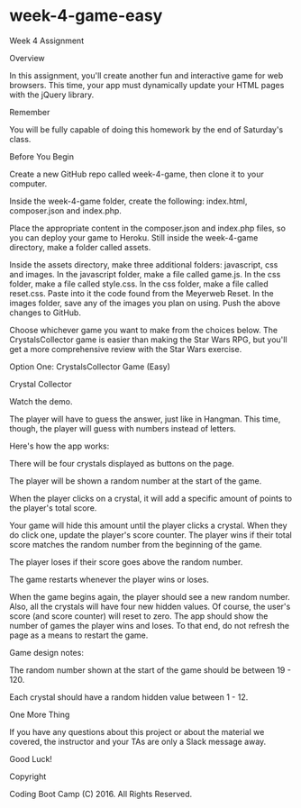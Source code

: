 # week-4-game-easy

Week 4 Assignment

Overview

In this assignment, you'll create another fun and interactive game for web browsers. This time, your app must dynamically update your HTML pages with the jQuery library.

Remember

You will be fully capable of doing this homework by the end of Saturday's class.

Before You Begin

Create a new GitHub repo called week-4-game, then clone it to your computer.

Inside the week-4-game folder, create the following: index.html, composer.json and index.php.

Place the appropriate content in the composer.json and index.php files, so you can deploy your game to Heroku.
Still inside the week-4-game directory, make a folder called assets.

Inside the assets directory, make three additional folders: javascript, css and images.
In the javascript folder, make a file called game.js.
In the css folder, make a file called style.css.
In the css folder, make a file called reset.css. Paste into it the code found from the Meyerweb Reset.
In the images folder, save any of the images you plan on using.
Push the above changes to GitHub.

Choose whichever game you want to make from the choices below. The CrystalsCollector game is easier than making the Star Wars RPG, but you'll get a more comprehensive review with the Star Wars exercise.

Option One: CrystalsCollector Game (Easy)

Crystal Collector

Watch the demo.

The player will have to guess the answer, just like in Hangman. This time, though, the player will guess with numbers instead of letters.

Here's how the app works:

There will be four crystals displayed as buttons on the page.

The player will be shown a random number at the start of the game.

When the player clicks on a crystal, it will add a specific amount of points to the player's total score.

Your game will hide this amount until the player clicks a crystal.
When they do click one, update the player's score counter.
The player wins if their total score matches the random number from the beginning of the game.

The player loses if their score goes above the random number.

The game restarts whenever the player wins or loses.

When the game begins again, the player should see a new random number. Also, all the crystals will have four new hidden values. Of course, the user's score (and score counter) will reset to zero.
The app should show the number of games the player wins and loses. To that end, do not refresh the page as a means to restart the game.

Game design notes:

The random number shown at the start of the game should be between 19 - 120.

Each crystal should have a random hidden value between 1 - 12.



One More Thing

If you have any questions about this project or about the material we covered, the instructor and your TAs are only a Slack message away.

Good Luck!

Copyright

Coding Boot Camp (C) 2016. All Rights Reserved.
